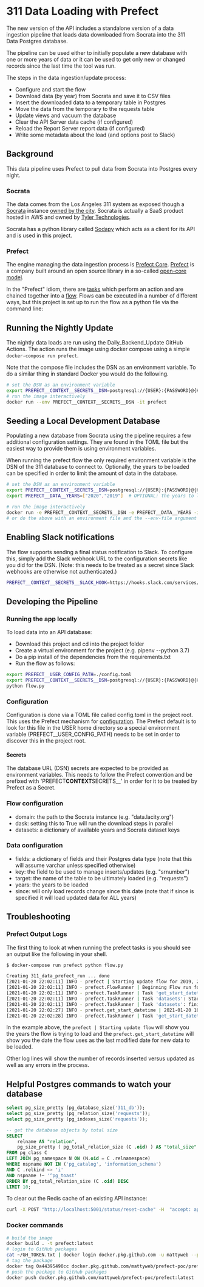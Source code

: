 # 311 Data Loading with Prefect

The new version of the API includes a standalone version of a data ingestion pipeline that loads data downloaded from Socrata into the 311 Data Postgres database.

The pipeline can be used either to initially populate a new database with one or more years of data or it can be used to get only new or changed records since the last time the tool was run.

The steps in the data ingestion/update process:

- Configure and start the flow
- Download data (by year) from Socrata and save it to CSV files
- Insert the downloaded data to a temporary table in Postgres
- Move the data from the temporary to the requests table
- Update views and vacuum the database
- Clear the API Server data cache (if configured)
- Reload the Report Server report data (if configured)
- Write some metadata about the load (and options post to Slack)

## Background

This data pipeline uses Prefect to pull data from Socrata into Postgres every night.

### Socrata

The data comes from the Los Angeles 311 system as exposed though a [Socrata](https://dev.socrata.com/) instance [owned by the city](https://data.lacity.com). Socrata is actually a SaaS product hosted in AWS and owned by [Tyler Technologies](https://www.tylertech.com/).

Socrata has a python library called [Sodapy](https://github.com/xmunoz/sodapy) which acts as a client for its API and is used in this project.

### Prefect

The engine managing the data ingestion process is [Prefect Core](https://www.prefect.io/core). [Prefect](https://www.prefect.io/) is a company built around an open source library in a so-called [open-core model](https://en.wikipedia.org/wiki/Open-core_model).

In the "Prefect" idiom, there are [tasks](https://docs.prefect.io/core/concepts/tasks.html) which perform an action and are chained together into a [flow](https://docs.prefect.io/core/concepts/flows.html). Flows can be executed in a number of different ways, but this project is set up to run the flow as a python file via the command line:

## Running the Nightly Update

The nightly data loads are run using the Daily_Backend_Update GitHub Actions. The action runs the image using docker compose using a simple `docker-compose run prefect`.

Note that the compose file includes the DSN as an environment variable. To do a similar thing in standard Docker you would do the following.

```bash
# set the DSN as an environment variable
export PREFECT__CONTEXT__SECRETS__DSN=postgresql://{USER}:{PASSWORD}@{HOST}:{PORT}/{DB_NAME}
# run the image interactively
docker run --env PREFECT__CONTEXT__SECRETS__DSN -it prefect
```

## Seeding a Local Development Database

Populating a new database from Socrata using the pipeline requires a few additional configuration settings. They are found in the TOML file but the easiest way to provide them is using environment variables.

When running the prefect flow the only required environment variable is the DSN of the 311 database to connect to. Optionally, the years to be loaded can be specified in order to limit the amount of data in the database.

```bash
# set the DSN as an environment variable
export PREFECT__CONTEXT__SECRETS__DSN=postgresql://{USER}:{PASSWORD}@{HOST}:{PORT}/{DB_NAME}
export PREFECT__DATA__YEARS=["2020","2019"]  # OPTIONAL: the years to load as a string list

# run the image interactively
docker run -e PREFECT__CONTEXT__SECRETS__DSN -e PREFECT__DATA__YEARS -it prefect
# or do the above with an environment file and the --env-file argument
```

## Enabling Slack notifications

The flow supports sending a final status notification to Slack. To configure this, simply add the Slack webhook URL to the configuration secrets like you did for the DSN. (Note: this needs to be treated as a secret since Slack webhooks are otherwise not authenticated.)

```bash
PREFECT__CONTEXT__SECRETS__SLACK_HOOK=https://hooks.slack.com/services/T00000000/B00000000/XXXXXXXXXXXXXXXXXXXXXXXX
```

## Developing the Pipeline

### Running the app locally

To load data into an API database:

- Download this project and cd into the project folder
- Create a virtual environment for the project (e.g. pipenv --python 3.7)
- Do a pip install of the dependencies from the requirements.txt
- Run the flow as follows:

```bash
export PREFECT__USER_CONFIG_PATH=./config.toml
export PREFECT__CONTEXT__SECRETS__DSN=postgresql://{USER}:{PASSWORD}@{HOST}:{PORT}/{DB_NAME}
python flow.py
```

### Configuration

Configuration is done via a TOML file called config.toml in the project root. This uses the Prefect mechanism for [configuration](https://docs.prefect.io/core/concepts/configuration.html#toml). The Prefect default is to look for this file in the USER home directory so a special environment variable (PREFECT\_\_USER_CONFIG_PATH) needs to be set in order to discover this in the project root.

#### Secrets

The database URL (DSN) secrets are expected to be provided as environment variables. This needs to follow the Prefect convention and be prefixed with 'PREFECT**CONTEXT**SECRETS\_\_' in order for it to be treated by Prefect as a Secret.

### Flow configuration

- domain: the path to the Socrata instance (e.g. "data.lacity.org")
- dask: setting this to True will run the download steps in parallel
- datasets: a dictionary of available years and Socrata dataset keys

### Data configuration

- fields: a dictionary of fields and their Postgres data type (note that this will assume varchar unless specified otherwise)
- key: the field to be used to manage inserts/updates (e.g. "srnumber")
- target: the name of the table to be ultimately loaded (e.g. "requests")
- years: the years to be loaded
- since: will only load records change since this date (note that if since is specified it will load updated data for ALL years)

## Troubleshooting

### Prefect Output Logs

The first thing to look at when running the prefect tasks is you should see an output like the following in your shell.

```bash
$ docker-compose run prefect python flow.py

Creating 311_data_prefect_run ... done
[2021-01-20 22:02:11] INFO - prefect | Starting update flow for 2019, 2020, 2021
[2021-01-20 22:02:11] INFO - prefect.FlowRunner | Beginning Flow run for 'Loading Socrata data to Postgres'
[2021-01-20 22:02:11] INFO - prefect.TaskRunner | Task 'get_start_datetime': Starting task run...
[2021-01-20 22:02:11] INFO - prefect.TaskRunner | Task 'datasets': Starting task run...
[2021-01-20 22:02:11] INFO - prefect.TaskRunner | Task 'datasets': finished task run for task with final state: 'Success'
[2021-01-20 22:02:27] INFO - prefect.get_start_datetime | 2021-01-20 10:59:40
[2021-01-20 22:02:28] INFO - prefect.TaskRunner | Task 'get_start_datetime': finished task run for task with final state: 'Success'

```

In the example above, the `prefect | Starting update flow` will show you the years the flow is trying to load and the `prefect.get_start_datetime` will show you the date the flow uses as the last modified date for new data to be loaded.

Other log lines will show the number of records inserted versus updated as well as any errors in the process.

## Helpful Postgres commands to watch your database

```sql
select pg_size_pretty (pg_database_size('311_db'));
select pg_size_pretty (pg_relation_size('requests'));
select pg_size_pretty (pg_indexes_size('requests'));

-- get the database objects by total size
SELECT
    relname AS "relation",
    pg_size_pretty ( pg_total_relation_size (C .oid) ) AS "total_size"
FROM pg_class C
LEFT JOIN pg_namespace N ON (N.oid = C .relnamespace)
WHERE nspname NOT IN ('pg_catalog', 'information_schema')
AND C .relkind <> 'i'
AND nspname !~ '^pg_toast'
ORDER BY pg_total_relation_size (C .oid) DESC
LIMIT 10;
```

To clear out the Redis cache of an existing API instance:

```bash
curl -X POST "http://localhost:5001/status/reset-cache" -H  "accept: application/json" -d ""
```

### Docker commands

```bash
# build the image
docker build . -t prefect:latest
# login to GitHub packages
cat ~/GH_TOKEN.txt | docker login docker.pkg.github.com -u mattyweb --password-stdin
# tag the package
docker tag 0a44395490cc docker.pkg.github.com/mattyweb/prefect-poc/prefect:latest
# push the package to GitHub packages
docker push docker.pkg.github.com/mattyweb/prefect-poc/prefect:latest
```
